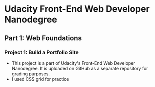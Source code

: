 # Udacity Front-End Web Developer Nanodegree

## Part 1: Web Foundations

### Project 1: Build a Portfolio Site

- This project is a part of Udacity's Front-End Web Developer Nanodegree. It is uploaded on GitHub as a separate repository for grading purposes.
- I used CSS grid for practice
